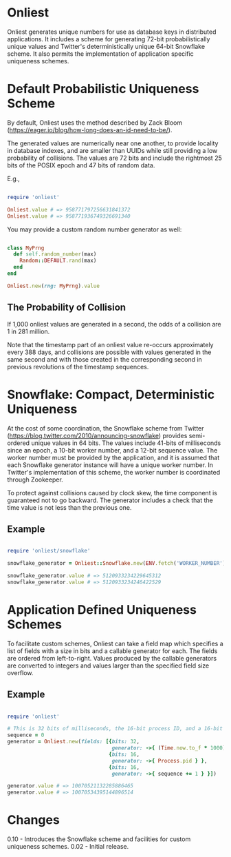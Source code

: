 Onliest
=======

Onliest generates unique numbers for use as database keys in
distributed applications. It includes a scheme for generating 72-bit
probabilistically unique values and Twitter's deterministically unique
64-bit Snowflake scheme. It also permits the implementation of
application specific uniqueness schemes.

Default Probabilistic Uniqueness Scheme
======================================

By default, Onliest uses the method described by Zack Bloom (https://eager.io/blog/how-long-does-an-id-need-to-be/).

The generated values are numerically near one another, to provide
locality in database indexes, and are smaller than UUIDs while still
providing a low probability of collisions. The values are 72 bits and
include the rightmost 25 bits of the POSIX epoch and 47 bits of random
data.

E.g.,

```ruby

require 'onliest'

Onliest.value # => 958771797256631841372
Onliest.value # => 958771936749326691340

```

You may provide a custom random number generator as well:

```ruby

class MyPrng
  def self.random_number(max)
    Random::DEFAULT.rand(max)
  end
end

Onliest.new(rng: MyPrng).value

```

The Probability of Collision
---------------------------

If 1,000 onliest values are generated in a second, the odds of a
collision are 1 in 281 million.

Note that the timestamp part of an onliest value re-occurs
approximately every 388 days, and collisions are possible with values
generated in the same second and with those created in the
corresponding second in previous revolutions of the timestamp
sequences.

Snowflake: Compact, Deterministic Uniqueness
===================================

At the cost of some coordination, the Snowflake scheme from Twitter
(https://blog.twitter.com/2010/announcing-snowflake) provides
semi-ordered unique values in 64 bits. The values include 41-bits of
milliseconds since an epoch, a 10-bit worker number, and a 12-bit
sequence value. The worker number must be provided by the application,
and it is assumed that each Snowflake generator instance will have a
unique worker number. In Twitter's implementation of this scheme, the
worker number is coordinated through Zookeeper.

To protect against collisions caused by clock skew, the time component
is guaranteed not to go backward. The generator includes a check that
the time value is not less than the previous one.

Example
-------
```ruby

require 'onliest/snowflake'

snowflake_generator = Onliest::Snowflake.new(ENV.fetch('WORKER_NUMBER'))

snowflake_generator.value # => 5120933234229645312
snowflake_generator.value # => 5120933234246422529

```

Application Defined Uniqueness Schemes
======================================

To facilitate custom schemes, Onliest can take a field map which
specifies a list of fields with a size in bits and a callable
generator for each. The fields are ordered from left-to-right. Values
produced by the callable generators are converted to integers and
values larger than the specified field size overflow.

Example
-------

```ruby

require 'onliest'

# This is 32 bits of milliseconds, the 16-bit process ID, and a 16-bit sequence
sequence = 0
generator = Onliest.new(fields: [{bits: 32,
                                  generator: ->{ (Time.now.to_f * 1000) } },
                                 {bits: 16,
                                  generator: ->{ Process.pid } },
                                 {bits: 16,
                                  generator: ->{ sequence += 1 } }])

generator.value # => 10070521132285886465
generator.value # => 10070534395144896514

```

Changes
=======

0.10 - Introduces the Snowflake scheme and facilities for custom uniqueness schemes.
0.02 - Initial release.
